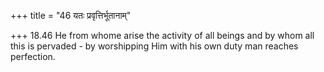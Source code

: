 +++
title = "46 यतः प्रवृत्तिर्भूतानाम्"

+++
18.46 He from whome arise the activity of all beings and by whom all
this is pervaded - by worshipping Him with his own duty man reaches
perfection.
